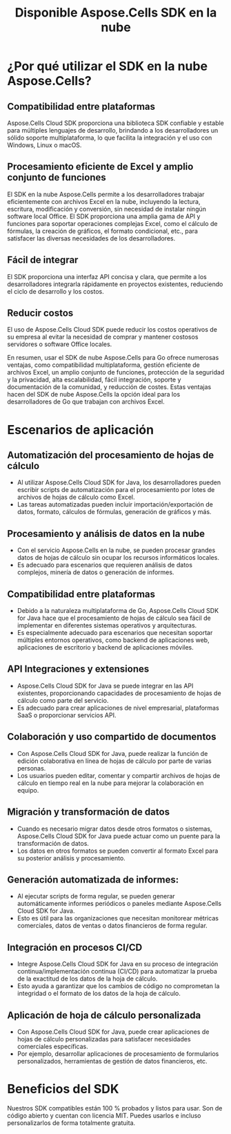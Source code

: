 ﻿---
title: Disponible Aspose.Cells SDK en la nube
second_title: Documen
ArticleTitle: "Available Aspose.Cells Cloud SDKs: C#, Java, PHP, Python, Ruby, Node.js, Go, Per"
LinkTitle: Available SDK
type: docs
url: /es/available-sdks/
description: Aspose.Cells Cloud admite Excel para crear, convertir, fusionar, dividir, proteger, realizar operaciones con objetos internos, etc.
weight: 30
kwords: Excel, Office Nube, REST API, Hoja de cálculo, PDF, CSV, Json, Markdown, SDK disponibles
---
# **¿Por qué utilizar el SDK en la nube Aspose.Cells?**

## **Compatibilidad entre plataformas**

Aspose.Cells Cloud SDK proporciona una biblioteca SDK confiable y estable para múltiples lenguajes de desarrollo, brindando a los desarrolladores un sólido soporte multiplataforma, lo que facilita la integración y el uso con Windows, Linux o macOS.

## **Procesamiento eficiente de Excel y amplio conjunto de funciones**

El SDK en la nube Aspose.Cells permite a los desarrolladores trabajar eficientemente con archivos Excel en la nube, incluyendo la lectura, escritura, modificación y conversión, sin necesidad de instalar ningún software local Office. El SDK proporciona una amplia gama de API y funciones para soportar operaciones complejas Excel, como el cálculo de fórmulas, la creación de gráficos, el formato condicional, etc., para satisfacer las diversas necesidades de los desarrolladores.

## **Fácil de integrar**

El SDK proporciona una interfaz API concisa y clara, que permite a los desarrolladores integrarla rápidamente en proyectos existentes, reduciendo el ciclo de desarrollo y los costos.

## **Reducir costos**

El uso de Aspose.Cells Cloud SDK puede reducir los costos operativos de su empresa al evitar la necesidad de comprar y mantener costosos servidores o software Office locales.

En resumen, usar el SDK de nube Aspose.Cells para Go ofrece numerosas ventajas, como compatibilidad multiplataforma, gestión eficiente de archivos Excel, un amplio conjunto de funciones, protección de la seguridad y la privacidad, alta escalabilidad, fácil integración, soporte y documentación de la comunidad, y reducción de costes. Estas ventajas hacen del SDK de nube Aspose.Cells la opción ideal para los desarrolladores de Go que trabajan con archivos Excel.

# **Escenarios de aplicación**

## **Automatización del procesamiento de hojas de cálculo**

- Al utilizar Aspose.Cells Cloud SDK for Java, los desarrolladores pueden escribir scripts de automatización para el procesamiento por lotes de archivos de hojas de cálculo como Excel.
- Las tareas automatizadas pueden incluir importación/exportación de datos, formato, cálculos de fórmulas, generación de gráficos y más.

## **Procesamiento y análisis de datos en la nube**

- Con el servicio Aspose.Cells en la nube, se pueden procesar grandes datos de hojas de cálculo sin ocupar los recursos informáticos locales.
- Es adecuado para escenarios que requieren análisis de datos complejos, minería de datos o generación de informes.

## **Compatibilidad entre plataformas**

- Debido a la naturaleza multiplataforma de Go, Aspose.Cells Cloud SDK for Java hace que el procesamiento de hojas de cálculo sea fácil de implementar en diferentes sistemas operativos y arquitecturas.
- Es especialmente adecuado para escenarios que necesitan soportar múltiples entornos operativos, como backend de aplicaciones web, aplicaciones de escritorio y backend de aplicaciones móviles.

## **API Integraciones y extensiones**

- Aspose.Cells Cloud SDK for Java se puede integrar en las API existentes, proporcionando capacidades de procesamiento de hojas de cálculo como parte del servicio.
- Es adecuado para crear aplicaciones de nivel empresarial, plataformas SaaS o proporcionar servicios API.

## **Colaboración y uso compartido de documentos**

- Con Aspose.Cells Cloud SDK for Java, puede realizar la función de edición colaborativa en línea de hojas de cálculo por parte de varias personas.
- Los usuarios pueden editar, comentar y compartir archivos de hojas de cálculo en tiempo real en la nube para mejorar la colaboración en equipo.

## **Migración y transformación de datos**

- Cuando es necesario migrar datos desde otros formatos o sistemas, Aspose.Cells Cloud SDK for Java puede actuar como un puente para la transformación de datos.
- Los datos en otros formatos se pueden convertir al formato Excel para su posterior análisis y procesamiento.

## **Generación automatizada de informes:**

- Al ejecutar scripts de forma regular, se pueden generar automáticamente informes periódicos o paneles mediante Aspose.Cells Cloud SDK for Java.
- Esto es útil para las organizaciones que necesitan monitorear métricas comerciales, datos de ventas o datos financieros de forma regular.

## **Integración en procesos CI/CD**

- Integre Aspose.Cells Cloud SDK for Java en su proceso de integración continua/implementación continua (CI/CD) para automatizar la prueba de la exactitud de los datos de la hoja de cálculo.
- Esto ayuda a garantizar que los cambios de código no comprometan la integridad o el formato de los datos de la hoja de cálculo.

## **Aplicación de hoja de cálculo personalizada**

- Con Aspose.Cells Cloud SDK for Java, puede crear aplicaciones de hojas de cálculo personalizadas para satisfacer necesidades comerciales específicas.
- Por ejemplo, desarrollar aplicaciones de procesamiento de formularios personalizados, herramientas de gestión de datos financieros, etc.

# **Beneficios del SDK**

Nuestros SDK compatibles están 100 % probados y listos para usar. Son de código abierto y cuentan con licencia MIT. Puedes usarlos e incluso personalizarlos de forma totalmente gratuita.
